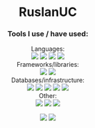 <h1 align="center">RuslanUC</h1>

<!--
<h3 align="center">Contacts:</h3> TODO
<p align="center">
  <a href="https://t.me/TODO"  target="_blank">
    <img src="https://shields.io/badge/Telegram-TODO-orange?logo=telegram&style=for-the-badge&labelColor=ffffff&logoColor=blue">
  </a>
  <a href="mailto:TODO"  target="_blank">
    <img src="https://shields.io/badge/Email-TODO-orange?logo=gmail&style=for-the-badge&labelColor=ffffff&logoColor=blue">
  </a>
  <a href="https://discord.com"  target="_blank">
    <img src="https://shields.io/badge/Discord-TODO-orange?logo=discord&style=for-the-badge&labelColor=ffffff&logoColor=blue">
  </a>
</p>
-->

<h3 align="center">Tools I use / have used:</h3>
<p align="center">
  Languages:<br>
  <a href="https://www.python.org/"><img src="https://shields.io/badge/Python-5/5-brightgreen?logo=python&style=for-the-badge&labelColor=ffffff&logoColor=blue"></a>
  <a href="https://www.java.com/en/"><img src="https://shields.io/badge/Java-2/5-brightgreen?logo=java&style=for-the-badge&labelColor=ffffff&logoColor=blue"></a>
  <a href="https://www.javascript.com/"><img src="https://shields.io/badge/JavaScript-3/5-brightgreen?logo=javascript&style=for-the-badge&labelColor=ffffff&logoColor=blue"></a>
  <a href="https://html.com/"><img src="https://shields.io/badge/HTML-3/5-brightgreen?logo=html5&style=for-the-badge&labelColor=ffffff&logoColor=blue"></a>
  <br>
  Frameworks/libraries:<br>
  <a href="https://quart.palletsprojects.com/en/latest/"><img src="https://shields.io/badge/Flask/Quart-4/5-brightgreen?logo=flask&style=for-the-badge&labelColor=ffffff&logoColor=blue"></a>
  <a href="https://docs.aiohttp.org/en/stable/"><img src="https://shields.io/badge/Aiohttp-4/5-brightgreen?logo=aiohttp&style=for-the-badge&labelColor=ffffff&logoColor=blue"></a>
  <br>
  Databases/infrastructure:<br>
  <a href="https://mariadb.org/"><img src="https://shields.io/badge/MySQL/Mariadb-4/5-brightgreen?logo=mysql&style=for-the-badge&labelColor=ffffff&logoColor=blue"></a>
  <a href="https://www.mongodb.com/"><img src="https://shields.io/badge/MongoDB-2/5-brightgreen?logo=mongodb&style=for-the-badge&labelColor=ffffff&logoColor=blue"></a>
  <a href="https://sqlite.org/index.html"><img src="https://shields.io/badge/SQLite-3/5-brightgreen?logo=sqlite&style=for-the-badge&labelColor=ffffff&logoColor=blue"></a>
  <a href="https://www.cloudflare.com/"><img src="https://shields.io/badge/Cloudflare-3/5-brightgreen?logo=cloudflare&style=for-the-badge&labelColor=ffffff&logoColor=blue"></a>
  <a href="https://github.com/"><img src="https://shields.io/badge/Github-3/5-brightgreen?logo=github&style=for-the-badge&labelColor=ffffff&logoColor=blue"></a>
  <br>
  Other:<br>
  <a href="https://git-scm.com/"><img src="https://shields.io/badge/Git-4/5-brightgreen?logo=git&style=for-the-badge&labelColor=ffffff&logoColor=blue"></a>
  <a href="https://www.docker.com/"><img src="https://shields.io/badge/Docker-3/5-brightgreen?logo=docker&style=for-the-badge&labelColor=ffffff&logoColor=blue"></a>
  <a href="https://www.debian.org/"><img src="https://shields.io/badge/Debian-3/5-brightgreen?logo=debian&style=for-the-badge&labelColor=ffffff&logoColor=blue"></a>
</p>

<p align="center">
  <a href="https://github.com/RuslanUC"><img src="https://github-readme-stats.vercel.app/api?username=RuslanUC&count_private=true&theme=transparent&show_icons=true&hide_border=true&icon_color=blue&text_color=ffffff&ring_color=5d96f0"></a>
  <a href="https://github.com/RuslanUC"><img src="https://github-readme-stats.vercel.app/api/top-langs/?username=RuslanUC&count_private=true&theme=transparent&show_icons=true&hide_border=true&icon_color=5d96f0&text_color=ffffff&layout=compact"></a>
</p>